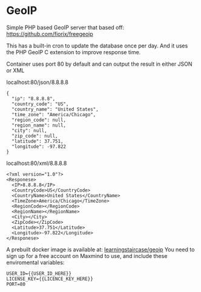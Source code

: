 # GeoIP

Simple PHP based GeoIP server that based off: https://github.com/fiorix/freegeoip

This has a built-in cron to update the database once per day. And it uses the PHP GeoIP C extension to improve response time.

Container uses port 80 by default and can output the result in either JSON or XML 

localhost:80/json/8.8.8.8
```
{
  "ip": "8.8.8.8",
  "country_code": "US",
  "country_name": "United States",
  "time_zone": "America/Chicago",
  "region_code": null,
  "region_name": null,
  "city": null,
  "zip_code": null,
  "latitude": 37.751,
  "longitude": -97.822
}
```

localhost:80/xml/8.8.8.8
```
<?xml version="1.0"?>
<Responese>
  <IP>8.8.8.8</IP>
  <CountryCode>US</CountryCode>
  <CountryName>United States</CountryName>
  <TimeZone>America/Chicago</TimeZone>
  <RegionCode></RegionCode>
  <RegionName></RegionName>
  <City></City>
  <ZipCode></ZipCode>
  <Latitude>37.751</Latitude>
  <Longitude>-97.822</Longitude>
</Responese>
```

A prebuilt docker image is available at: [learningstaircase/geoip](https://hub.docker.com/r/learningstaircase/geoip)
You need to sign up for a free account on Maxmind to use, and include these enviromental variables:
```
USER_ID={{USER_ID_HERE}} 
LICENSE_KEY={{LICENCE_KEY_HERE}}
PORT=80
```
